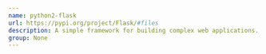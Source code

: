 ```yaml
---
name: python2-flask
url: https://pypi.org/project/Flask/#files
description: A simple framework for building complex web applications.
group: None
---
```

